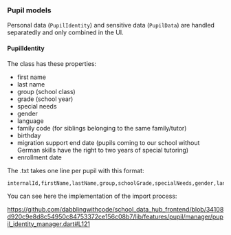 ### Pupil models

Personal data (`PupilIdentity`) and sensitive data (`PupilData`) are handled separatedly and only combined in the UI. 

#### PupilIdentity

The class has these properties:

- first name
- last name
- group (school class)
- grade (school year)
- special needs
- gender
- language
- family code (for siblings belonging to the same family/tutor)
- birthday
- migration support end date (pupils coming to our school without German skills have the right to two years of special tutoring)
- enrollment date

The .txt takes one line per pupil with this format:

```
internalId,firstName,lastName,group,schoolGrade,specialNeeds,gender,language,family,birthday,migrationSupportEnds,pupilSince

```
You can see here the implementation of the import process:

 https://github.com/dabblingwithcode/school_data_hub_frontend/blob/34108d920c9e8d8c54950c84753372ce156c08b7/lib/features/pupil/manager/pupil_identity_manager.dart#L121

  
